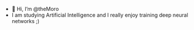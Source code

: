 - 👋 Hi, I’m @theMoro
- I am studying Artificial Intelligence and I really enjoy training deep neural networks ;) 

<!---
theMoro/theMoro is a ✨ special ✨ repository because its `README.md` (this file) appears on your GitHub profile.
You can click the Preview link to take a look at your changes.
--->
